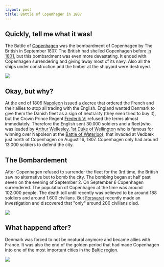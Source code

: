 ```yaml
---
layout: post
title: Battle of Copenhagen in 1807
---
```

## Quickly, tell me what it was!
The Battle of [Copenhagen](https://en.wikipedia.org/wiki/Copenhagen) was the bombardment of Copenhagen by The British in September 1807. 
The British had shelled Copenhagen before [in 1801](https://en.wikipedia.org/wiki/Battle_of_Copenhagen_(1801)), but this bombardment was even more devastating. 
It ended with Copenhagen surrendering and giving away most of its navy. Also all the ships under construction and the timber at the shipyard were destroyed.


![](http://i.imgur.com/wAmJyMD.jpg?1)

## Okay, but why?
At the end of 1806 [Napoleon](https://en.wikipedia.org/wiki/Napoleon) issued a decree that ordered the French and their allies to stop all trading with the English. 
England wanted Denmark to give them the Danish fleet as a sign of neutrality (they even tried to buy it), but the Crown Prince Regent [Frederik VI](https://en.wikipedia.org/wiki/Frederick_VI_of_Denmark) refused the terms almost immediately. 
Therefore the English sent 30.000 soldiers and a fleet(who was leaded by [Arthur Wellesley, 1st Duke of Wellington](https://en.wikipedia.org/wiki/Arthur_Wellesley,_1st_Duke_of_Wellington) who is famous for winning over Napoleon at the [Battle of Waterloo](https://en.wikipedia.org/wiki/Battle_of_Waterloo)), that invaded at Vedbæk just north of Copenhagen on August 16, 1807. Copenhagen only had around 13.000 soldiers to defend the city.

## The Bombardement
After Copenhagen refused to surrender the fleet for the 3rd time, the British saw no alternative but to bomb the city. The bombing began at half past seven on the evening of September 2. On September 6 Copenhagen surrendered. 
The population of Copenhagen at the time was around 102.000 people. The death toll until recently was believed to be around 188 soldiers and around 1.600 civilians. But [Forsvaret](https://en.wikipedia.org/wiki/Danish_Defence) recently made an investigation and discovered that "only" around 200 civilians died.

![](http://i.imgur.com/mPEDFrx.jpg)

## What happend after?
Denmark was forced to not be neatural anymore and became allies with France. It was also the end of the golden period that had made Copenhagen into one of the most important cities in the [Baltic region](https://en.wikipedia.org/wiki/Baltic_region).


![](http://i.imgur.com/tYpogT2.jpg)

